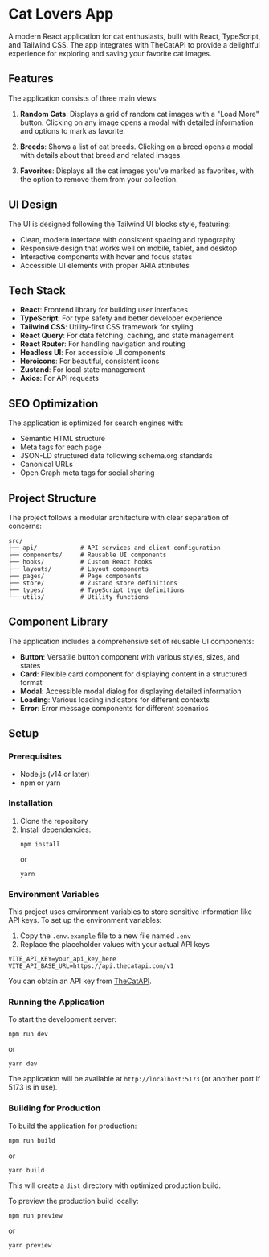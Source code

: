 # Cat Lovers App

A modern React application for cat enthusiasts, built with React, TypeScript, and Tailwind CSS. The app integrates with TheCatAPI to provide a delightful experience for exploring and saving your favorite cat images.

## Features

The application consists of three main views:

1. **Random Cats**: Displays a grid of random cat images with a "Load More" button. Clicking on any image opens a modal with detailed information and options to mark as favorite.

2. **Breeds**: Shows a list of cat breeds. Clicking on a breed opens a modal with details about that breed and related images.

3. **Favorites**: Displays all the cat images you've marked as favorites, with the option to remove them from your collection.

## UI Design

The UI is designed following the Tailwind UI blocks style, featuring:

- Clean, modern interface with consistent spacing and typography
- Responsive design that works well on mobile, tablet, and desktop
- Interactive components with hover and focus states
- Accessible UI elements with proper ARIA attributes

## Tech Stack

- **React**: Frontend library for building user interfaces
- **TypeScript**: For type safety and better developer experience
- **Tailwind CSS**: Utility-first CSS framework for styling
- **React Query**: For data fetching, caching, and state management
- **React Router**: For handling navigation and routing
- **Headless UI**: For accessible UI components
- **Heroicons**: For beautiful, consistent icons
- **Zustand**: For local state management
- **Axios**: For API requests

## SEO Optimization

The application is optimized for search engines with:

- Semantic HTML structure
- Meta tags for each page
- JSON-LD structured data following schema.org standards
- Canonical URLs
- Open Graph meta tags for social sharing

## Project Structure

The project follows a modular architecture with clear separation of concerns:

```
src/
├── api/            # API services and client configuration
├── components/     # Reusable UI components
├── hooks/          # Custom React hooks
├── layouts/        # Layout components
├── pages/          # Page components
├── store/          # Zustand store definitions
├── types/          # TypeScript type definitions
└── utils/          # Utility functions
```

## Component Library

The application includes a comprehensive set of reusable UI components:

- **Button**: Versatile button component with various styles, sizes, and states
- **Card**: Flexible card component for displaying content in a structured format
- **Modal**: Accessible modal dialog for displaying detailed information
- **Loading**: Various loading indicators for different contexts
- **Error**: Error message components for different scenarios

## Setup

### Prerequisites

- Node.js (v14 or later)
- npm or yarn

### Installation

1. Clone the repository
2. Install dependencies:
   ```
   npm install
   ```
   or
   ```
   yarn
   ```

### Environment Variables

This project uses environment variables to store sensitive information like API keys. To set up the environment variables:

1. Copy the `.env.example` file to a new file named `.env`
2. Replace the placeholder values with your actual API keys

```
VITE_API_KEY=your_api_key_here
VITE_API_BASE_URL=https://api.thecatapi.com/v1
```

You can obtain an API key from [TheCatAPI](https://developers.thecatapi.com/).

### Running the Application

To start the development server:

```
npm run dev
```

or

```
yarn dev
```

The application will be available at `http://localhost:5173` (or another port if 5173 is in use).

### Building for Production

To build the application for production:

```
npm run build
```

or

```
yarn build
```

This will create a `dist` directory with optimized production build.

To preview the production build locally:

```
npm run preview
```

or

```
yarn preview
```


